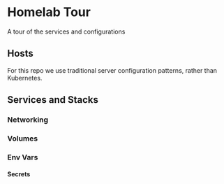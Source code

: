 # Homelab Tour
A tour of the services and configurations 

## Hosts
For this repo we use traditional server configuration patterns, rather than Kubernetes. 

## Services and Stacks

### Networking

### Volumes

### Env Vars

#### Secrets